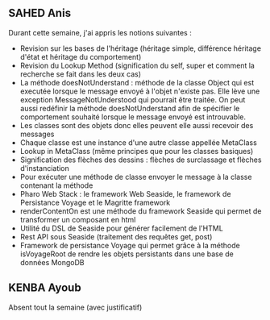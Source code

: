 ## SAHED Anis 
Durant cette semaine, j'ai appris les notions suivantes : 
<ul>
    <li>Revision sur les bases de l'héritage (héritage simple, différence héritage d'état et héritage du comportement)</li>
    <li>Revision du Lookup Method (signification du self, super et comment la recherche se fait dans les deux cas)</li>
    <li>La méthode doesNotUnderstand : méthode de la classe Object qui est executée lorsque le message envoyé à l'objet n'existe pas. Elle lève une exception MessageNotUnderstood qui pourrait être traitée. On peut aussi redéfinir la méthode doesNotUnderstand afin de spécifier le comportement souhaité lorsque le message envoyé est introuvable.</li>
    <li>Les classes sont des objets donc elles peuvent elle aussi recevoir des messages</li>
    <li>Chaque classe est une instance d'une autre classe appellée MetaClass</li>
    <li>Lookup in MetaClass (même principes que pour les classes basiques)</li>
    <li>Signification des flèches des dessins : flèches de surclassage et flèches d'instanciation</li>
    <li>Pour exécuter une méthode de classe envoyer le message à la classe contenant la méthode</li>
    <li>Pharo Web Stack : le framework Web Seaside, le framework de Persistance Voyage et le Magritte framework</li>
    <li>renderContentOn est une méthode du framework Seaside qui permet de transformer un composant en html</li>
    <li>Utilité du DSL de Seaside pour générer facilement de l'HTML</li>
    <li>Rest API sous Seaside (traitement des requêtes get, post)</li>
    <li>Framework de persistance Voyage qui permet grâce à la méthode isVoyageRoot de rendre les objets persistants dans une base de données MongoDB</li>
</ul>

## KENBA Ayoub
Absent tout la semaine (avec justificatif)
